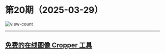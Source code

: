 # 第20期（2025-03-29）

![view-count](https://count.getloli.com/@xiaoxuan6-weekly-20250329)

---
## [免费的在线图像 Cropper 工具](https://cropimage.app)
